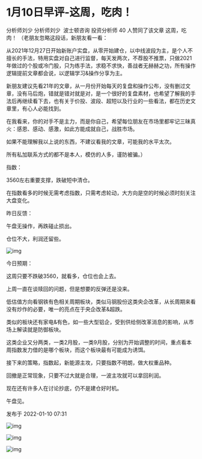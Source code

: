 # 1月10日早评-这周，吃肉！
分析师刘少
分析师刘少
​​
波士顿咨询 投资分析师
40 人赞同了该文章
这周，吃肉！
（老朋友忽略这段话，新朋友看一看：

从2021年12月27日开始新账户实盘，从零开始建仓，以中线波段为主，是个人不擅长的手法，特用实盘对自己进行监督，每天发两次，不荐股不推票，只做2021年做过的个股或冷门股，只为练手法，求稳不求快，善战者无赫赫之功，所有操作逻辑提前文章都会说，以逻辑学习&操作分享为主。

新朋友建议先看21年的文章，从一月份开始每天的复盘和操作公布，没有删过文章，没有马后炮，错就是错对就是对，是一个很好的复盘素材，也希望了解我的手法后再继续看下去，也有关于价投、波段、超短以及行业的一些看法，都在历史文章里，有心人必能找到。

在我看来，你的对手不是主力，而是你自己，希望每位朋友在市场里都牢记三昧真火：感恩、感动、感激，如此方能成就自己，战胜市场。

如果不能理解我以上说的东西，不建议看我的文章，可能我的水平太次。

所有私加联系方式的都不是本人，模仿的人多，谨防被骗。）



指数：



3560左右重要支撑，跌破短中清仓。



在指数看多的时候无需考虑指数，只需考虑轮动，大方向是空的时候必须时刻关注大盘变化。



昨日反馈：

午盘无操作，再跌碰止损出。



仓位不大，利润还留些。





![img](https://pic3.zhimg.com/80/v2-59035b27a03ff7032a7ac69db546ec8b_1440w.jpg?source=d16d100b)




今日预期：



这周只要不跌破3560，就看多，仓位也会上去。



上周一直在谈赎回的问题，但是想要的反弹还是没来。



低估值方向看钢铁有色相关周期板块，类似马钢股份这类央企改革，从长周期来看没有炒作的必要，唯一的亮点在于央企改革&超跌。



类似的板块还有家电&有色，如一些大型铝企，受到供给侧改革消息的影响，从市场上解读就是防御板块。



这类企业又分两类，一类2月股，一类9月股，分别为开始调整的时间，重点看本周指数发力借的是哪个板块，而这个板块最有可能成为诱饵。



接下来的策略，指数起，新能源主攻，只要指数不明朗，做大权重品种。



回撤是正常现象，只要不过大就是合理，一波主攻就可以拿回利润。



现在还有许多人在讨论抄底，仍不是建仓好时机。



午盘见。

发布于 2022-01-10 07:31


![img]()

![img]()

![img]()